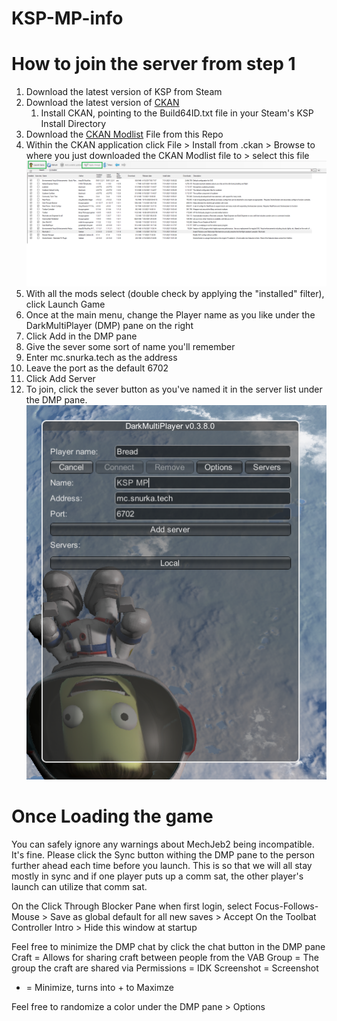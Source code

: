 # KSP-MP-info

# How to join the server from step 1

1. Download the latest version of KSP from Steam
2. Download the latest version of [CKAN](https://github.com/KSP-CKAN/CKAN/releases)
	1. Install CKAN, pointing to the Build64ID.txt file in your Steam's KSP Install Directory
3. Download the [CKAN Modlist](https://github.com/Birdgeek/KSP-MP-info/releases/download/Science-start/1Cav-MP.ckan) File from this Repo
4. Within the CKAN application click File > Install from .ckan > Browse to where you just downloaded the CKAN Modlist file to > select this file
![CKAN Modlist & Buttons](ckan.png)
7. With all the mods select (double check by applying the "installed" filter), click Launch Game
8. Once at the main menu, change the Player name as you like under the DarkMultiPlayer (DMP) pane on the right
9. Click Add in the DMP pane
10. Give the sever some sort of name you'll remember
11. Enter mc.snurka.tech as the address
12. Leave the port as the default 6702
13. Click Add Server
14. To join, click the sever button as you've named it in the server list under the DMP pane.
![DMP pane](DMPpane.png)


# Once Loading the game
You can safely ignore any warnings about MechJeb2 being incompatible. It's fine.
Please click the Sync button withing the DMP pane to the person further ahead each time before you launch. This is so that we will all stay mostly in sync and if one player puts up a comm sat, the other player's launch can utilize that comm sat.

On the Click Through Blocker Pane when first login, select Focus-Follows-Mouse > Save as global default for all new saves > Accept
On the Toolbat Controller Intro > Hide this window at startup

Feel free to minimize the DMP chat by click the chat button in the DMP pane
Craft = Allows for sharing craft between people from the VAB
Group = The group the craft are shared via
Permissions = IDK
Screenshot = Screenshot
- = Minimize, turns into + to Maximze

Feel free to randomize a color under the DMP pane > Options